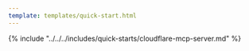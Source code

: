 ```yaml
---
template: templates/quick-start.html
---
```


<script>
  const meta = {
    what_you_will_learn: [
      "Create new Cloudflare MCP server",
      "Set up Asgardeo for user authentication",
      "Define an MCP tool to return profile information"
    ],
    prerequisites: [
      "About 15 minutes",
      "<a href='{{ base_path }}/get-started/create-asgardeo-account/'>{{ product_name }} account</a>",
      "<a href='https://dash.cloudflare.com/sign-up'>Cloudflare account</a>",
      "Install Node.js on your system",
      "Make sure you have a JavaScript package manager like npm, yarn, or pnpm",
      "A favorite text editor or IDE"
    ],
    source_code: "<a href='https://github.com/sagara-gunathunga/cloudflare-mcp-asgardeo/tree/main/asgardeo-mcp-quickstart' target='_blank' class='github-icon'>Cloudflare MCP server Sample</a>"
  };
</script>

{% include "../../../includes/quick-starts/cloudflare-mcp-server.md" %}



